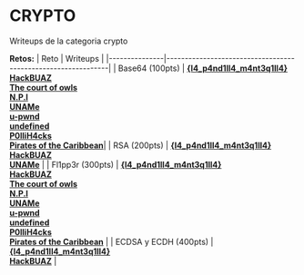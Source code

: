 # CRYPTO 

Writeups de la categoria crypto

**Retos:**
| Reto          | Writeups                                                         |
|---------------|--------------------------------------------------------------|
| Base64 (100pts)     | [**{l4_p4nd1ll4_m4nt3q1ll4}**](./writeups/Writeups_Crypto.pdf)<br>[**HackBUAZ**](../one-file-writeups/Writeups-HackBUAZ-hackdef2020.pdf)<br>[**The court of owls**](./100/writeups/writeup_b64.pdf)<br>[**N.P.I**](./100/writeups/Base64.pdf)<br>[**UNAMe**](../one-file-writeups/HackDef2020.ctb)<br>[**u-pwnd**](https://github.com/mal4f4ma/writeups/blob/master/CTFs_games/hackDef4/Crypto/100_b64/README.md)<br>[**undefined**](https://github.com/developer-jesus-github/hackdef-quals-2020/tree/master/Crypto/Base64)<br>[**P0lliH4cks**](../one-file-writeups/Writeup_HackDef_2020.pdf)<br>[**Pirates of the Caribbean**](../one-file-writeups/HackDef-WriteUps.pdf)|
| RSA (200pts)       | [**{l4_p4nd1ll4_m4nt3q1ll4}**](./writeups/Writeups_Crypto.pdf)<br>[**HackBUAZ**](../one-file-writeups/Writeups-HackBUAZ-hackdef2020.pdf)<br>[**UNAMe**](../one-file-writeups/writeups_uname.txt) |
| Fl1pp3r (300pts)       | [**{l4_p4nd1ll4_m4nt3q1ll4}**](./writeups/Writeups_Crypto.pdf)<br>[**HackBUAZ**](../one-file-writeups/Writeups-HackBUAZ-hackdef2020.pdf)<br>[**The court of owls**](./300/writeups/writeup_padding.pdf)<br>[**N.P.I**](./300/writeups/3_flipper_wu.txt)<br>[**UNAMe**](../one-file-writeups/writeups_uname.txt)<br>[**u-pwnd**](https://github.com/mal4f4ma/writeups/blob/master/CTFs_games/hackDef4/Crypto/300_flipper/README.md)<br>[**undefined**](https://github.com/developer-jesus-github/hackdef-quals-2020/tree/master/Crypto/Flipp3r) <br>[**P0lliH4cks**](../one-file-writeups/Writeup_HackDef_2020.pdf)<br>[**Pirates of the Caribbean**](../one-file-writeups/HackDef-WriteUps.pdf) |
| ECDSA y ECDH (400pts)       | [**{l4_p4nd1ll4_m4nt3q1ll4}**](./writeups/Writeups_Crypto.pdf)<br>[**HackBUAZ**](../one-file-writeups/Writeups-HackBUAZ-hackdef2020.pdf)  |


